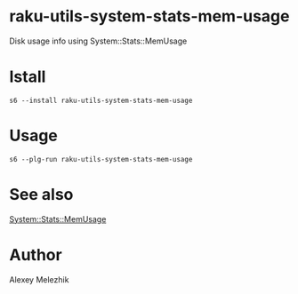 # raku-utils-system-stats-mem-usage

Disk usage info using System::Stats::MemUsage

# Istall

    s6 --install raku-utils-system-stats-mem-usage

# Usage

    s6 --plg-run raku-utils-system-stats-mem-usage

# See also

[System::Stats::MemUsage](https://github.com/ramiroencinas/System-Stats-MemUsage)

# Author

Alexey Melezhik
